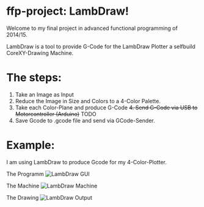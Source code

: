 # ffp-project: LambDraw!

Welcome to my final project in advanced functional programming of 2014/15.

LambDraw is a tool to provide G-Code for the LambDraw Plotter a selfbuild CoreXY-Drawing Machine.

# The steps:

1. Take an Image as Input
2. Reduce the Image in Size and Colors to a 4-Color Palette. 
3. Take each Color-Plane and produce G-Code
~~4. Send G-Code via USB to Motorcontroller (Arduino)~~ TODO
4. Save Gcode to .gcode file and send via GCode-Sender.


# Example:

I am using LambDraw to produce Gcode for my 4-Color-Plotter.

The Programm
![LambDraw GUI]()

The Machine
![LambDraw Machine]()

The Drawing
![LambDraw Output]()
